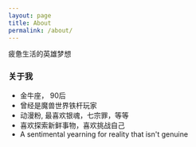 ```yaml
---
layout: page
title: About
permalink: /about/
---
```


疲惫生活的英雄梦想

### 关于我

* 金牛座， 90后
* 曾经是魔兽世界铁杆玩家
* 动漫粉, 最喜欢银魂，七宗罪，等等
* 喜欢探索新鲜事物，喜欢挑战自己
* A sentimental yearning for reality that isn't genuine

